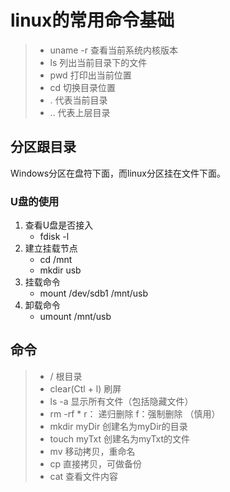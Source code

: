 # linux的常用命令基础

> * uname -r 查看当前系统内核版本
> * ls 列出当前目录下的文件
> * pwd 打印出当前位置
> * cd 切换目录位置
> * . 代表当前目录
> * .. 代表上层目录

## 分区跟目录

Windows分区在盘符下面，而linux分区挂在文件下面。

### U盘的使用

1. 查看U盘是否接入
   * fdisk -l  
2. 建立挂载节点
   * cd /mnt        
   * mkdir usb
3. 挂载命令
   * mount /dev/sdb1 /mnt/usb
4. 卸载命令
   * umount /mnt/usb

## 命令

> * /                       根目录
> * clear\(Ctl + l\)   刷屏
> * ls -a                 显示所有文件（包括隐藏文件）
> * rm -rf \*  r：     递归删除 f：强制删除  （慎用）
> * mkdir myDir    创建名为myDir的目录
> * touch myTxt   创建名为myTxt的文件
> * mv                    移动拷贝，重命名
> * cp                     直接拷贝，可做备份
> * cat                    查看文件内容



